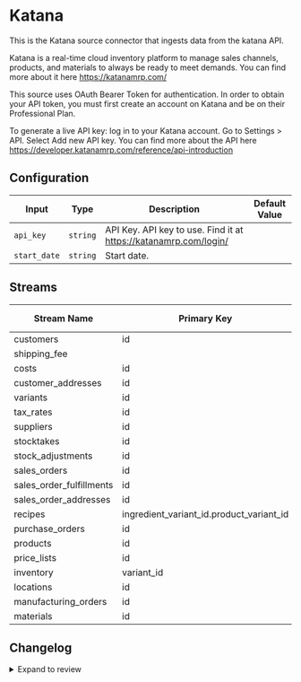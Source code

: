 # Katana
This is the Katana source connector that ingests data from the katana API.

Katana is a real-time cloud inventory platform to manage sales channels, products, and materials to always be ready to meet demands.  You can find more about it here https://katanamrp.com/

This source uses OAuth Bearer Token for authentication. In order to obtain your API token, you must first create an account on Katana and be on their Professional Plan. 

To generate a live API key: log in to your Katana account.  Go to Settings &gt; API. Select Add new API key. You can find more about the API here https://developer.katanamrp.com/reference/api-introduction

## Configuration

| Input | Type | Description | Default Value |
|-------|------|-------------|---------------|
| `api_key` | `string` | API Key. API key to use. Find it at https://katanamrp.com/login/ |  |
| `start_date` | `string` | Start date.  |  |

## Streams
| Stream Name | Primary Key | Pagination | Supports Full Sync | Supports Incremental |
|-------------|-------------|------------|---------------------|----------------------|
| customers | id | DefaultPaginator | ✅ |  ✅  |
| shipping_fee |  | DefaultPaginator | ✅ |  ❌  |
| costs | id | DefaultPaginator | ✅ |  ✅  |
| customer_addresses | id | DefaultPaginator | ✅ |  ✅  |
| variants | id | DefaultPaginator | ✅ |  ✅  |
| tax_rates | id | DefaultPaginator | ✅ |  ✅  |
| suppliers | id | DefaultPaginator | ✅ |  ✅  |
| stocktakes | id | DefaultPaginator | ✅ |  ✅  |
| stock_adjustments | id | DefaultPaginator | ✅ |  ✅  |
| sales_orders | id | DefaultPaginator | ✅ |  ✅  |
| sales_order_fulfillments | id | DefaultPaginator | ✅ |  ❌  |
| sales_order_addresses | id | DefaultPaginator | ✅ |  ✅  |
| recipes | ingredient_variant_id.product_variant_id | DefaultPaginator | ✅ |  ✅  |
| purchase_orders | id | DefaultPaginator | ✅ |  ✅  |
| products | id | DefaultPaginator | ✅ |  ✅  |
| price_lists | id | DefaultPaginator | ✅ |  ❌  |
| inventory | variant_id | DefaultPaginator | ✅ |  ❌  |
| locations | id | DefaultPaginator | ✅ |  ✅  |
| manufacturing_orders | id | DefaultPaginator | ✅ |  ✅  |
| materials | id | DefaultPaginator | ✅ |  ✅  |

## Changelog

<details>
  <summary>Expand to review</summary>

| Version          | Date              | Pull Request | Subject        |
|------------------|-------------------|--------------|----------------|
| 0.0.11 | 2025-02-01 | [52717](https://github.com/airbytehq/airbyte/pull/52717) | Update dependencies |
| 0.0.10 | 2025-01-25 | [52282](https://github.com/airbytehq/airbyte/pull/52282) | Update dependencies |
| 0.0.9 | 2025-01-18 | [51838](https://github.com/airbytehq/airbyte/pull/51838) | Update dependencies |
| 0.0.8 | 2025-01-11 | [51199](https://github.com/airbytehq/airbyte/pull/51199) | Update dependencies |
| 0.0.7 | 2024-12-28 | [50612](https://github.com/airbytehq/airbyte/pull/50612) | Update dependencies |
| 0.0.6 | 2024-12-21 | [50119](https://github.com/airbytehq/airbyte/pull/50119) | Update dependencies |
| 0.0.5 | 2024-12-14 | [49603](https://github.com/airbytehq/airbyte/pull/49603) | Update dependencies |
| 0.0.4 | 2024-12-12 | [49246](https://github.com/airbytehq/airbyte/pull/49246) | Update dependencies |
| 0.0.3 | 2024-12-11 | [48991](https://github.com/airbytehq/airbyte/pull/48991) | Starting with this version, the Docker image is now rootless. Please note that this and future versions will not be compatible with Airbyte versions earlier than 0.64 |
| 0.0.2 | 2024-10-28 | [47628](https://github.com/airbytehq/airbyte/pull/47628) | Update dependencies |
| 0.0.1 | 2024-10-12 | | Initial release by [@aazam-gh](https://github.com/aazam-gh) via Connector Builder |

</details>
